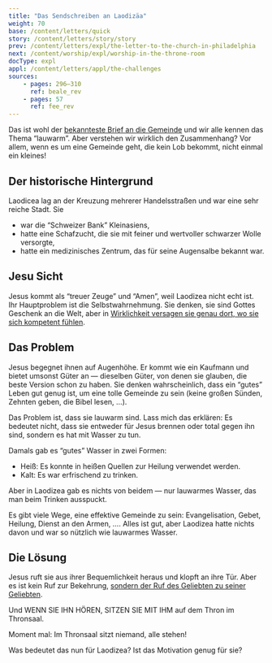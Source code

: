 ```yaml
---
title: "Das Sendschreiben an Laodizäa"
weight: 70
base: /content/letters/quick
story: /content/letters/story/story
prev: /content/letters/expl/the-letter-to-the-church-in-philadelphia
next: /content/worship/expl/worship-in-the-throne-room
docType: expl
appl: /content/letters/appl/the-challenges
sources: 
    - pages: 296–310
      ref: beale_rev
    - pages: 57
      ref: fee_rev
---
```


Das ist wohl der [bekannteste Brief an die Gemeinde](https://www.bibleserver.com/SLT/Offenbarung3%2C14-22) und wir alle kennen das Thema “lauwarm”. Aber verstehen wir wirklich den Zusammenhang? Vor allem, wenn es um eine Gemeinde geht, die kein Lob bekommt, nicht einmal ein kleines!

## Der historische Hintergrund

<a name="19e8"></a>
Laodicea lag an der Kreuzung mehrerer Handelsstraßen und war eine sehr reiche Stadt. Sie

- war die “Schweizer Bank” Kleinasiens,
- hatte eine Schafzucht, die sie mit feiner und wertvoller schwarzer Wolle versorgte,
- hatte ein medizinisches Zentrum, das für seine Augensalbe bekannt war.

## Jesu Sicht

<a name="ffea"></a>
Jesus kommt als “treuer Zeuge” und “Amen”, weil Laodizea nicht echt ist. Ihr Hauptproblem ist die Selbstwahrnehmung. Sie denken, sie sind Gottes Geschenk an die Welt, aber in [Wirklichkeit versagen sie genau dort, wo sie sich kompetent fühlen](https://www.bibleserver.com/SLT/Offenbarung3%2C17).

## Das Problem

<a name="cee7"></a>
Jesus begegnet ihnen auf Augenhöhe. Er kommt wie ein Kaufmann und bietet umsonst Güter an — dieselben Güter, von denen sie glauben, die beste Version schon zu haben. Sie denken wahrscheinlich, dass ein “gutes” Leben gut genug ist, um eine tolle Gemeinde zu sein (keine großen Sünden, Zehnten geben, die Bibel lesen, …).

Das Problem ist, dass sie lauwarm sind. Lass mich das erklären: Es bedeutet nicht, dass sie entweder für Jesus brennen oder total gegen ihn sind, sondern es hat mit Wasser zu tun.

Damals gab es “gutes” Wasser in zwei Formen:

- Heiß: Es konnte in heißen Quellen zur Heilung verwendet werden.
- Kalt: Es war erfrischend zu trinken.

Aber in Laodizea gab es nichts von beidem — nur lauwarmes Wasser, das man beim Trinken ausspuckt.

Es gibt viele Wege, eine effektive Gemeinde zu sein: Evangelisation, Gebet, Heilung, Dienst an den Armen, …. Alles ist gut, aber Laodizea hatte nichts davon und war so nützlich wie lauwarmes Wasser.

## Die Lösung

<a name="3ba4"></a>
Jesus ruft sie aus ihrer Bequemlichkeit heraus und klopft an ihre Tür. Aber es ist kein Ruf zur Bekehrung, [sondern der Ruf des Geliebten zu seiner Geliebten](https://www.bibleserver.com/SLT/Hoheslied5%2C1-5).

Und WENN SIE IHN HÖREN, SITZEN SIE MIT IHM auf dem Thron im Thronsaal.

Moment mal: Im Thronsaal sitzt niemand, alle stehen!

Was bedeutet das nun für Laodizea? Ist das Motivation genug für sie?
